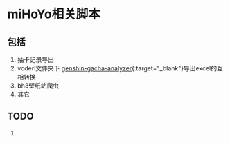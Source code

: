 
# miHoYo相关脚本

## 包括

1. 抽卡记录导出
2. voderl文件夹下 [genshin-gacha-analyzer](https://voderl.github.io/genshin-gacha-analyzer){:target="_blank"}导出excel的互相转换
3. bh3壁纸站爬虫
4. 其它

## TODO

1. 